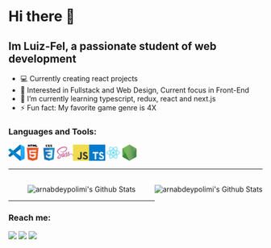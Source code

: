 # Hi there 👋

## Im Luiz-Fel, a passionate student of web development


- 💻 Currently creating react projects
- 🔭 Interested in Fullstack and Web Design, Current focus in Front-End
- 🌱 I’m currently learning typescript, redux, react and next.js
- ⚡ Fun fact: My favorite game genre is 4X

### Languages and Tools:

<img align="left" alt="Visual Studio Code" width="32px" src="https://raw.githubusercontent.com/github/explore/80688e429a7d4ef2fca1e82350fe8e3517d3494d/topics/visual-studio-code/visual-studio-code.png" />
<img align="left" alt="HTML5" width="32px" src="https://raw.githubusercontent.com/github/explore/80688e429a7d4ef2fca1e82350fe8e3517d3494d/topics/html/html.png" />
<img align="left" alt="CSS3" width="32px" src="https://raw.githubusercontent.com/github/explore/80688e429a7d4ef2fca1e82350fe8e3517d3494d/topics/css/css.png" />
<img align="left" alt="Sass" width="32px" src="https://raw.githubusercontent.com/github/explore/80688e429a7d4ef2fca1e82350fe8e3517d3494d/topics/sass/sass.png" />
<img align="left" alt="JavaScript" width="32px" src="https://raw.githubusercontent.com/github/explore/80688e429a7d4ef2fca1e82350fe8e3517d3494d/topics/javascript/javascript.png" />
<img align="left" alt="TypeScript" width="32px" src="https://raw.githubusercontent.com/github/explore/80688e429a7d4ef2fca1e82350fe8e3517d3494d/topics/typescript/typescript.png" />
<img align="left" alt="React" width="32px" src="https://raw.githubusercontent.com/github/explore/80688e429a7d4ef2fca1e82350fe8e3517d3494d/topics/react/react.png" />
<img align="left" alt="Node.js" width="32px" src="https://raw.githubusercontent.com/github/explore/80688e429a7d4ef2fca1e82350fe8e3517d3494d/topics/nodejs/nodejs.png" />


<br />
<br />


---

<br />

<div align="center"> 
  
  <img height="180em" alt="arnabdeypolimi's Github Stats" src="https://github-readme-stats.vercel.app/api/top-langs/?username=Luiz-Fel&layout=compact">
  <img align="right" height="180em" alt="arnabdeypolimi's Github Stats" src="https://github-readme-stats.vercel.app/api?username=Luiz-Fel&hide=contribs">
</div>

---

### Reach me:
  [<img src="https://img.shields.io/badge/LinkedIn-0077B5?style=for-the-badge&logo=linkedin&logoColor=white">](https://www.linkedin.com/in/luiz-felipe-653b7a1a5/)
  [<img src="https://img.shields.io/badge/Gmail-D14836?style=for-the-badge&logo=gmail&logoColor=white">](mailto:luizfelipesantospereira01@gmail.com)
  [<img src="https://img.shields.io/badge/Discord-7289DA?style=for-the-badge&logo=discord&logoColor=white">](https://discord.com/users/251484386669625345/)
